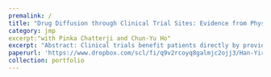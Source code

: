 ```yaml
---
premalink: /
title: "Drug Diffusion through Clinical Trial Sites: Evidence from Physician Prescribing of New Cancer Drugs"
category: jmp
excerpt:"with Pinka Chatterji and Chun-Yu Ho"
excerpt: "Abstract: Clinical trials benefit patients directly by providing novel treatments, but indirect benefits of clinical trials are less explored. This study analyzes the localized impacts of exposure to clinical trials of new drugs on physician prescribing behavior. Utilizing the prescribing patterns of more than 10,000 physicians across 29 new cancer drugs approved between 2014 and 2019, we find that physicians exposing to clinical trials of new cancer drugs increases the likelihood of prescribing these drugs by 0.18 percentage points, representing a 14% increase relative to the average prescribing rate. Notably, the effects are more pronounced for physicians graduating from higher-ranked medical schools, having more experience and practicing in metropolitans. Further, our results suggest that the exposure to clinical trials reduces the physicians’ information acquisition cost of new cancer drugs. Specifically, the cost can be reduced by proximities to trial sites and to the first author of pivotal trial and by affiliation with trial sites."
paperurl: 'https://www.dropbox.com/scl/fi/q9v2rcoyq8galmjc2ojj3/Han-Yiran.Job-Market-Paper.pdf?rlkey=h5inuo7u9kdgas72hlq4gqa7g&st=67qffya5&dl=0'
collection: portfolio
---
```


 
